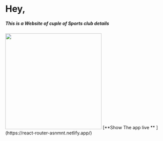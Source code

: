 

# Hey, 
##### This is a Website of cuple of Sports club details
<img width="300px" src="https://i.ibb.co/PjqRcb5/Screenshot-31.png" />
[**Show The app live ** ] (https://react-router-asnmnt.netlify.app/)
